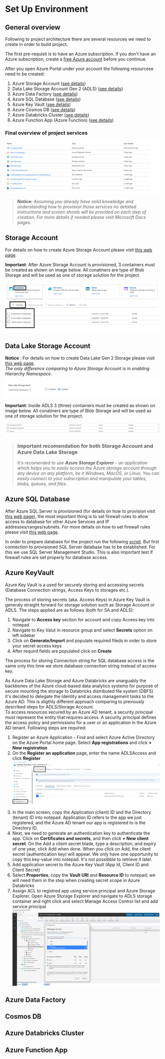 # Set Up Environment

## General overview

Following to project architecture there are several resources we need to create in order to build project.

The first pre-requisit is to have an Azure subscription. If you don't have an Azure subscription, create a [free Azure account](https://azure.microsoft.com/en-us/free/) before you continiue.

After you open Azure Portal under your account the following resourcese need to be created:
1. Azure Storage Account ([see details](#sac))
2. Data Lake Storage Account Gen 2 (ADLS) ([see details](#ADLS))
3. Azure Data Factory ([see details](#ADF))
4. Azure SQL Database ([see details](#SQL))
5. Azure Key Vault ([see details](#KeyVault))
6. Azure Cosmos DB ([see details](#Cosmos))
7. Azure Databricks Cluster ([see details](#Databricks))
8. Azure Function App (Azure Function) ([see details](#Function))


### Final overview of project services
![Project Architecture overview](images/Services.png "Project Architecture") 

>**Notice:** *Assuming you already have solid knowledge and understanding how to provision those services no detailed instructions and screen shoots will be provided on each step of creation. For more details if needed please visit Microsoft Docs pages.*

<a name="sac"></a>
## Storage Account

For details on how to create Azure Storage Account please visit [this web page](https://docs.microsoft.com/en-us/azure/storage/common/storage-account-create?tabs=azure-portal). 

**Important**: After Azure Storage Account is provisioned, 3 containers must be created as shown on image below. All conatiners are type of Blob Storage and will be used as one of storage solution for the project.

![storage account](images/SA4.png)


<a name="ADLS"></a>
## Data Lake Storage Account

**Notice** : For details on how to create Data Lake Gen 2 Storage please visit [this web page](https://docs.microsoft.com/en-us/azure/storage/blobs/create-data-lake-storage-account).\
*The only difference comparing to Azure Storage Account is in enabling Hierarchy Namespace.*

![storage account](images/ADLS1.png)

**Important**: Inside ADLS 3 (three) containers must be created as shown on image below. All conatiners are type of Blob Storage and will be used as one of storage solution for the project.

![storage account](images/ADLS4.png)

>### Important recomendation for both Storage Account and Azure Data Lake Storage
>*It's recomended to use **Azure Storage Explorer** - an application which helps you to easily access the Azure storage account through any device on any platform, be it Windows, MacOS, or Linux. You can easily connect to your subscription and manipulate your tables, blobs, queues, and files.*

<a name="SQL"></a>
## Azure SQL Database

After Azure SQL Server is provisioned (for details on how to provision visit [this web page](https://docs.microsoft.com/en-us/learn/modules/provision-azure-sql-db/)), the most important thing is to set firewall rules to allow access to database for other Azure Services and IP addresses/ranges/subnets. For more details on how to set firewall rules please visit [this web page](https://docs.microsoft.com/en-us/azure/azure-sql/database/secure-database-tutorial).

In order to prepare database for the project run the following [script](/SQL%20Server%20Scripts/IMDBDatabaseScript.sql). But first connection to provisioned SQL Server database has to be established. For this we use SQL Server Management Studio. This is also important test if firewall rules are set properly for database access.


<a name="KeyVault"></a>
## Azure KeyVault
Azure Key Vault is a used for securely storing and accessing secrets (Database Connection strings, Access Keys to storages etc.). 

The process of storing secrets (aka. Access Keys) in Azure Key Vault is generaly straight forward for storage solution such as Storage Account or ADLS. The steps applied are as follows (both for SA and ADLS):
1.  Navigate to **Access key** section for account and copy Access key into notepad
2.  Navigate to Key Valut in resource group and select **Secrets** option on left sidebar
3.  Click on **Generate/Import** and populate required fileds in order to store your secret access keys
4.  After requird fields are populated click on **Create**

The process for storing Connection string for SQL database access is the same only this time we store database connection string instead of access key.

As Azure Data Lake Storage and Azure Databricks are unarguably the backbones of the Azure cloud-based data analytics systems for purpose of secure mounting the storage to Databricks distributed file system (DBFS) it's decided to delegate the Identity and access management tasks to the Azure AD. This is sligthly different approach comparing to previously described steps for ADLS/Storage Account.\
To access resources secured by an Azure AD tenant, a security principal must represent the entity that requires access. A security principal defines the access policy and permissions for a user or an application in the Azure AD tenant. Following steps are required:
1. Register an Azure Application - Find and select Azure Active Directory on the Azure Portal home page. Select **App registrations** and click **+ New registration**
2. On the **Register an application** page, enter the name ADLSAccess and click **Register**
![storage account](images/sp1.png)
3. In the main screen, copy the Application (client) ID and the Directory (tenant) ID into notepad. Application ID refers to the app we just registered, and the Azure AD tenant our app is registered to is the Directory ID.
4. Next, we need to generate an authentication key  to authenticate the app. Click on **Certificates and secrets**, and then click **+ New client secret**. On the Add a client secret blade, type a description, and expiry of one year, click Add when done. When you click on Add, the client secret (authentication key) will appear. We only have one opportunity to copy this key-value into notepad. It's  not possibble to retrieve it later.
5. Add application secret to the Azure Key Vault (App Id, Client ID and Client Secret)
6. Select **Properties**, copy the **Vault URI** and **Resource ID** to notepad; we will need them in the step when creating secret scope in Azure Databricks
7. Assign ACL to registred app using service principal and Azure Storage Explorer. Open Azure Storage Explorer and navigate to ADLS storage container and right click and select Manage Access Control list and add service principal 
![storage account](images/sp3.png)


<a name="ADF"></a>
## Azure Data Factory

<a name="Cosmos"></a>
## Cosmos DB

<a name="Databricks"></a>
## Azure Databricks Cluster

<a name="Function"></a>
## Azure Function App







